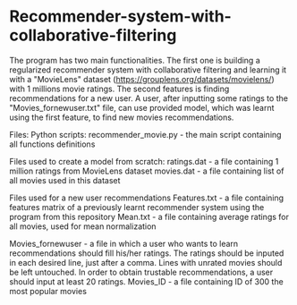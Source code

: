 # Recommender-system-with-collaborative-filtering
The program has two main functionalities. The first one is building a regularized recommender system with collaborative filtering and learning it with a "MovieLens" dataset (https://grouplens.org/datasets/movielens/) with 1 millions movie ratings. The second features is finding recommendations for a new user. A user, after inputting some ratings to the "Movies_fornewuser.txt" file, can use provided model, which was learnt using the first feature, to find new movies recommendations.

Files:
Python scripts:
recommender_movie.py - the main script containing all functions definitions 

Files used to create a model from scratch:
ratings.dat - a file containing 1 million ratings from MovieLens dataset
movies.dat - a file containing list of all movies used in this dataset

Files used for a new user recommendations
Features.txt - a file containing features matrix of a previously learnt recommender system using the program from this repository
Mean.txt - a file containing average ratings for all movies, used for mean normalization

Movies_fornewuser - a file in which a user who wants to learn recommendations should fill his/her ratings. The ratings should be inputed in each desired line, just after a comma. Lines with unrated movies should be left untouched. In order to obtain trustable recommendations, a user should input at least 20 ratings.
Movies_ID - a file containing ID of 300 the most popular movies
